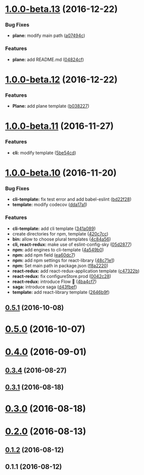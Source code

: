 <a name="1.0.0-beta.13"></a>
# [1.0.0-beta.13](https://github.com/abouthiroppy/dish/compare/v1.0.0-beta.12...v1.0.0-beta.13) (2016-12-22)


### Bug Fixes

* **plane:** modify main path ([a07494c](https://github.com/abouthiroppy/dish/commit/a07494c))


### Features

* **plane:** add README.md ([04824cf](https://github.com/abouthiroppy/dish/commit/04824cf))



<a name="1.0.0-beta.12"></a>
# [1.0.0-beta.12](https://github.com/abouthiroppy/dish/compare/v1.0.0-beta.11...v1.0.0-beta.12) (2016-12-22)


### Features

* **Plane:** add plane template ([b038227](https://github.com/abouthiroppy/dish/commit/b038227))



<a name="1.0.0-beta.11"></a>
# [1.0.0-beta.11](https://github.com/abouthiroppy/dish/compare/v1.0.0-beta.10...v1.0.0-beta.11) (2016-11-27)


### Features

* **cli:** modify template ([5be54cd](https://github.com/abouthiroppy/dish/commit/5be54cd))



<a name="1.0.0-beta.10"></a>
# [1.0.0-beta.10](https://github.com/abouthiroppy/dish/compare/v0.5.1...v1.0.0-beta.10) (2016-11-20)


### Bug Fixes

* **cli-template:** fix test error and add babel-eslint ([bd22f28](https://github.com/abouthiroppy/dish/commit/bd22f28))
* **template:** modify codecov ([dda17a1](https://github.com/abouthiroppy/dish/commit/dda17a1))


### Features

* **cli-template:** add cli template ([341a089](https://github.com/abouthiroppy/dish/commit/341a089))
* create directories for npm, template ([420c7cc](https://github.com/abouthiroppy/dish/commit/420c7cc))
* **bin:** allow to choose plural templates ([4c84a56](https://github.com/abouthiroppy/dish/commit/4c84a56))
* **cli, react-redux:** make use of eslint-config-sky ([05d2877](https://github.com/abouthiroppy/dish/commit/05d2877))
* **npm:** add engines to cli-template ([4a549b0](https://github.com/abouthiroppy/dish/commit/4a549b0))
* **npm:** add npm field ([ea60dc7](https://github.com/abouthiroppy/dish/commit/ea60dc7))
* **npm:** add npm settings for react-library ([48c71e1](https://github.com/abouthiroppy/dish/commit/48c71e1))
* **npm:** Set main path in package.json ([f8a2220](https://github.com/abouthiroppy/dish/commit/f8a2220))
* **react-redux:** add react-redux-application template ([c47322b](https://github.com/abouthiroppy/dish/commit/c47322b))
* **react-redux:** fix configureStore.prod ([0042c28](https://github.com/abouthiroppy/dish/commit/0042c28))
* **react-redux:** introduce Flow 🎉 ([4ba4cf7](https://github.com/abouthiroppy/dish/commit/4ba4cf7))
* **saga:** introduce saga ([d43fbef](https://github.com/abouthiroppy/dish/commit/d43fbef))
* **template:** add react-library template ([2646b9f](https://github.com/abouthiroppy/dish/commit/2646b9f))



<a name="0.5.1"></a>
## [0.5.1](https://github.com/abouthiroppy/dish/compare/v0.5.0...v0.5.1) (2016-10-08)



<a name="0.5.0"></a>
# [0.5.0](https://github.com/abouthiroppy/dish/compare/v0.4.0...v0.5.0) (2016-10-07)



<a name="0.4.0"></a>
# [0.4.0](https://github.com/abouthiroppy/dish/compare/v0.3.4...v0.4.0) (2016-09-01)



<a name="0.3.4"></a>
## [0.3.4](https://github.com/abouthiroppy/dish/compare/v0.3.1...v0.3.4) (2016-08-27)



<a name="0.3.1"></a>
## [0.3.1](https://github.com/abouthiroppy/dish/compare/v0.3.0...v0.3.1) (2016-08-18)



<a name="0.3.0"></a>
# [0.3.0](https://github.com/abouthiroppy/dish/compare/v0.2.0...v0.3.0) (2016-08-18)



<a name="0.2.0"></a>
# [0.2.0](https://github.com/abouthiroppy/dish/compare/v0.1.2...v0.2.0) (2016-08-13)



<a name="0.1.2"></a>
## [0.1.2](https://github.com/abouthiroppy/dish/compare/v0.1.1...v0.1.2) (2016-08-12)



<a name="0.1.1"></a>
## 0.1.1 (2016-08-12)




